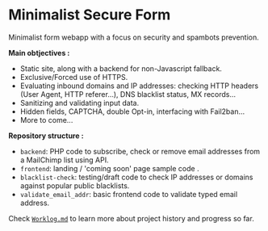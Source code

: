 
# Minimalist Secure Form

Minimalist form webapp with a focus on security and spambots prevention.

**Main obtjectives :**
- Static site, along with a backend for non-Javascript fallback.
- Exclusive/Forced use of HTTPS.
- Evaluating inbound domains and IP addresses: checking HTTP headers (User Agent, HTTP referer…), DNS blacklist status, MX records…
- Sanitizing and validating input data.
- Hidden fields, CAPTCHA, double Opt-in, interfacing with Fail2ban…
- More to come...

**Repository structure :**
- `backend`: PHP code to subscribe, check or remove email addresses from a MailChimp list using API.
- `frontend`: landing / 'coming soon' page sample code .
- `blacklist-check`: testing/draft code to check IP addresses or domains against popular public blacklists.
- `validate_email_addr`: basic frontend code to validate typed email address.

Check [`Worklog.md`](WorkLog.md) to learn more about project history and progress so far.
